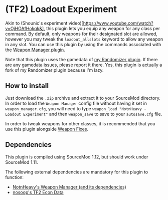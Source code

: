 # (TF2) Loadout Experiment
Akin to (Shounic's experiment video)[https://www.youtube.com/watch?v=OjHOAfHokqk&], this plugin lets you equip any weapon for any class per command. By default, only weapons for their designated slot are allowed, however you may tweak the `loadout_allslots` keyword to allow any weapon in any slot. You can use this plugin by using the commands associated with the [Weapon Manager plugin](https://github.com/NotnHeavy/TF2-Weapon-Manager/).

Note that this plugin uses the gamedata of [my Randomizer plugin](https://github.com/NotnHeavy/TF2-Randomizer). If there are any gamedata issues, please report it there. Yes, this plugin is actually a fork of my Randomizer plugin because I'm lazy.

## How to install
Just download the `.zip` archive and extract it to your SourceMod directory. In order to load the `Weapon Manager` config file without having it set in `weapon_manager.cfg`, you will need to type `weapon_load "NotnHeavy - Loadout Experiment"` and then `weapon_save` to save to your `autosave.cfg` file.

In order to tweak weapons for other classes, it is recommended that you use this plugin alongside [Weapon Fixes](https://github.com/NotnHeavy/TF2-Weapon-Fixes).

## Dependencies
This plugin is compiled using SourceMod 1.12, but should work under SourceMod 1.11.

The following external dependencies are mandatory for this plugin to function:
- [NotnHeavy's Weapon Manager (and its dependencies)](https://github.com/NotnHeavy/TF2-Weapon-Manager)
- [nosoop's TF2 Econ Data](https://github.com/nosoop/SM-TFEconData)